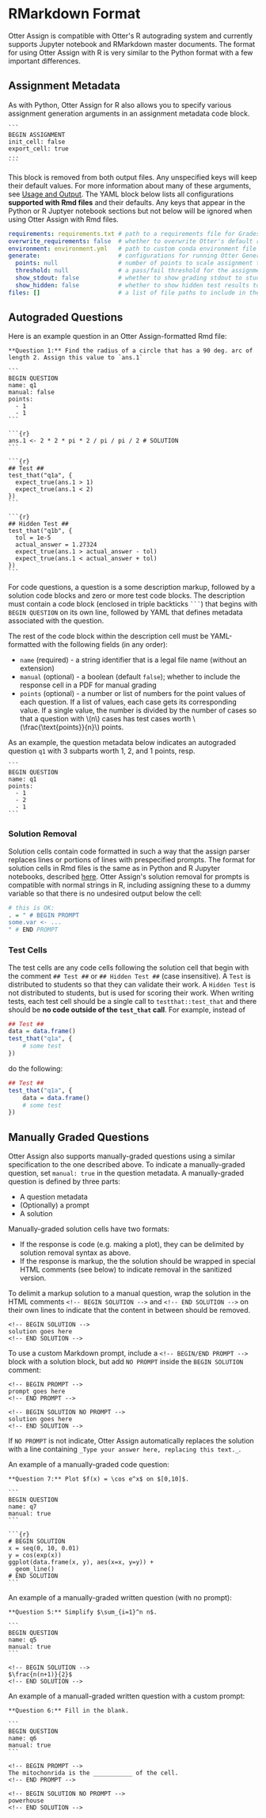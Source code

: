# RMarkdown Format

Otter Assign is compatible with Otter's R autograding system and currently supports Jupyter notebook and RMarkdown master documents. The format for using Otter Assign with R is very similar to the Python format with a few important differences.

## Assignment Metadata

As with Python, Otter Assign for R also allows you to specify various assignment generation arguments in an assignment metadata code block.

````
```
BEGIN ASSIGNMENT
init_cell: false
export_cell: true
...
```
````

This block is removed from both output files. Any unspecified keys will keep their default values. For more information about many of these arguments, see [Usage and Output](usage.md). The YAML block below lists all configurations **supported with Rmd files** and their defaults. Any keys that appear in the Python or R Juptyer notebook sections but not below will be ignored when using Otter Assign with Rmd files.

```yaml
requirements: requirements.txt # path to a requirements file for Gradescope; appended by default
overwrite_requirements: false  # whether to overwrite Otter's default requirements rather than appending
environment: environment.yml   # path to custom conda environment file
generate:                      # configurations for running Otter Generate; defaults to false
  points: null                 # number of points to scale assignment to on Gradescope
  threshold: null              # a pass/fail threshold for the assignment on Gradescope
  show_stdout: false           # whether to show grading stdout to students once grades are published
  show_hidden: false           # whether to show hidden test results to students once grades are published
files: []                      # a list of file paths to include in the distribution directories
```

## Autograded Questions

Here is an example question in an Otter Assign-formatted Rmd file:

````
**Question 1:** Find the radius of a circle that has a 90 deg. arc of length 2. Assign this value to `ans.1`

```
BEGIN QUESTION
name: q1
manual: false
points:
  - 1
  - 1
```

```{r}
ans.1 <- 2 * 2 * pi * 2 / pi / pi / 2 # SOLUTION
```

```{r}
## Test ##
test_that("q1a", {
  expect_true(ans.1 > 1)
  expect_true(ans.1 < 2)
})
```

```{r}
## Hidden Test ##
test_that("q1b", {
  tol = 1e-5
  actual_answer = 1.27324
  expect_true(ans.1 > actual_answer - tol)
  expect_true(ans.1 < actual_answer + tol)
})
```
````

For code questions, a question is a some description markup, followed by a solution code blocks and zero or more test code blocks. The description must contain a code block (enclosed in triple backticks <code>\`\`\`</code>) that begins with `BEGIN QUESTION` on its own line, followed by YAML that defines metadata associated with the question.

The rest of the code block within the description cell must be YAML-formatted with the following fields (in any order):

* `name` (required) - a string identifier that is a legal file name (without an extension)
* `manual` (optional) - a boolean (default `false`); whether to include the response cell in a PDF for manual grading
* `points` (optional) - a number or list of numbers for the point values of each question. If a list of values, each case gets its corresponding value. If a single value, the number is divided by the number of cases so that a question with \\(n\\) cases has test cases worth \\(\frac{\text{points}}{n}\\) points.

As an example, the question metadata below indicates an autograded question `q1` with 3 subparts worth 1, 2, and 1 points, resp.

````
```
BEGIN QUESTION
name: q1
points: 
  - 1
  - 2
  - 1
```
````

### Solution Removal

Solution cells contain code formatted in such a way that the assign parser replaces lines or portions of lines with prespecified prompts. The format for solution cells in Rmd files is the same as in Python and R Jupyter notebooks, described [here](python_notebook_format.html#solution-removal). Otter Assign's solution removal for prompts is compatible with normal strings in R, including assigning these to a dummy variable so that there is no undesired output below the cell:

```r
# this is OK:
. = " # BEGIN PROMPT
some.var <- ...
" # END PROMPT
```

### Test Cells

The test cells are any code cells following the solution cell that begin with the comment `## Test ##` or `## Hidden Test ##` (case insensitive). A `Test` is distributed to students so that they can validate their work. A `Hidden Test` is not distributed to students, but is used for scoring their work. When writing tests, each test cell should be a single call to `testthat::test_that` and there should be **no code outside of the `test_that` call**. For example, instead of

```r
## Test ##
data = data.frame()
test_that("q1a", {
    # some test
})
```

do the following:

```r
## Test ##
test_that("q1a", {
    data = data.frame()
    # some test
})
```

## Manually Graded Questions

Otter Assign also supports manually-graded questions using a similar specification to the one described above. To indicate a manually-graded question, set `manual: true` in the question metadata. A manually-graded question is defined by three parts:

* A question metadata
* (Optionally) a prompt
* A solution

Manually-graded solution cells have two formats:

* If the response is code (e.g. making a plot), they can be delimited by solution removal syntax as above.
* If the response is markup, the the solution should be wrapped in special HTML comments (see below) to indicate removal in the sanitized version.

To delimit a markup solution to a manual question, wrap the solution in the HTML comments `<!-- BEGIN SOLUTION -->` and `<!-- END SOLUTION -->` on their own lines to indicate that the content in between should be removed.

```
<!-- BEGIN SOLUTION -->
solution goes here
<!-- END SOLUTION -->
```

To use a custom Markdown prompt, include a `<!-- BEGIN/END PROMPT -->` block with a solution block, but add `NO PROMPT` inside the `BEGIN SOLUTION` comment:

```
<!-- BEGIN PROMPT -->
prompt goes here
<!-- END PROMPT -->

<!-- BEGIN SOLUTION NO PROMPT -->
solution goes here
<!-- END SOLUTION -->
```

If `NO PROMPT` is not indicate, Otter Assign automatically replaces the solution with a line containing `_Type your answer here, replacing this text._`.

An example of a manually-graded code question:

````
**Question 7:** Plot $f(x) = \cos e^x$ on $[0,10]$.

```
BEGIN QUESTION
name: q7
manual: true
```

```{r}
# BEGIN SOLUTION
x = seq(0, 10, 0.01)
y = cos(exp(x))
ggplot(data.frame(x, y), aes(x=x, y=y)) +
  geom_line()
# END SOLUTION
```
````

An example of a manually-graded written question (with no prompt):

````
**Question 5:** Simplify $\sum_{i=1}^n n$.

```
BEGIN QUESTION
name: q5
manual: true
```

<!-- BEGIN SOLUTION -->
$\frac{n(n+1)}{2}$
<!-- END SOLUTION -->
````

An example of a manuall-graded written question with a custom prompt:

````
**Question 6:** Fill in the blank.

```
BEGIN QUESTION
name: q6
manual: true
```

<!-- BEGIN PROMPT -->
The mitochonrida is the ___________ of the cell.
<!-- END PROMPT -->

<!-- BEGIN SOLUTION NO PROMPT -->
powerhouse
<!-- END SOLUTION -->
````
